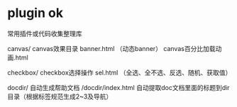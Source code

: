 # plugin ok
常用插件或代码收集整理库

canvas/ canvas效果目录
    banner.html （动态banner）
    canvas百分比加载动画.html

checkbox/  checkbox选择操作
    sel.html （全选、全不选、反选、随机、获取值）

docdir/   自动生成帮助文档
    /docdir/index.html 自动提取doc文档里面的标题到dir目录（根据标签规范生成2~3及导航）
